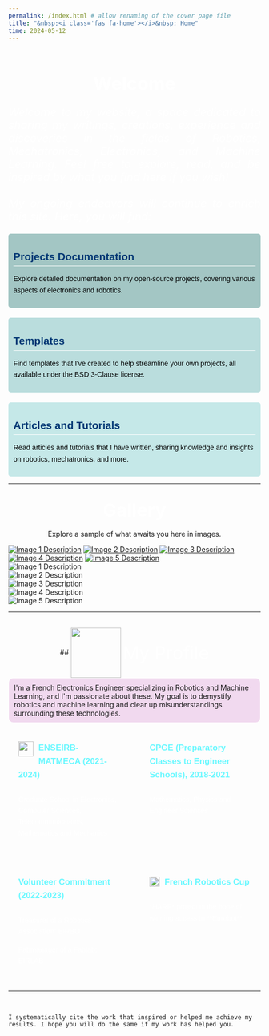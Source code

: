 ```yaml
---
permalink: /index.html # allow renaming of the cover page file
title: "&nbsp;<i class='fas fa-home'></i>&nbsp; Home"
time: 2024-05-12
---
```


<br>

## <span style="font-size: 36px; font-weight: bold; color:#fff; border-bottom: none; display: block; text-align: center;">Welcome<span>

<p style="font-size: 22px; color:#fff; display: block; text-align: justify;">
  <em>
    Welcome to my website, a space dedicated to sharing my writings, creations, experience and discoveries in the fields of Robotics, Mechatronics, Electronics, and Machine Learning. Feel free to explore, read, and be inspired by what you find here if you wish!
    <br>
    <br>
    My ongoing endeavors will continue to enrich this site. Here, you will find:
  </em>
</p>

<div style="display: flex; flex-wrap: wrap; gap: 20px;">

  <div style="flex: 1; min-width: 300px; background-color: #A3C6C4; padding: 10px; border-radius: 5px; color: #333; font-family: Arial, sans-serif; line-height: 1.6;">
    <hr style="border: none; border-top: transparent; margin: 9px 0; background: transparent;">
    <span style="display: block; padding-bottom: .1em; border-bottom: 1px solid #fff; font-size: 1.5em; font-weight: bold; color: #003673;">
      Projects Documentation
    </span>
    <p style="color: #000;">
      Explore detailed documentation on my open-source projects, covering various aspects of electronics and robotics.
    </p>
  </div>

  <div style="flex: 1; min-width: 300px; background-color: #BADDDD; padding: 10px; border-radius: 5px; color: #333; font-family: Arial, sans-serif; line-height: 1.6;">
    <hr style="border: none; border-top: transparent; margin: 9px 0; background: transparent;">
    <span style="display: block; padding-bottom: .1em; border-bottom: 1px solid #fff; font-size: 1.5em; font-weight: bold; color: #003673;">
      Templates
    </span>
    <p style="color: #000;">
      Find templates that I've created to help streamline your own projects, all available under the BSD 3-Clause license.
    </p>
  </div>

  <div style="flex: 1; min-width: 300px; background-color: #C5E8E8; padding: 10px; border-radius: 5px; color: #333; font-family: Arial, sans-serif; line-height: 1.6;">
    <hr style="border: none; border-top: transparent; margin: 9px 0; background: transparent;">
    <span style="display: block; padding-bottom: .1em; border-bottom: 1px solid #fff; font-size: 1.5em; font-weight: bold; color: #003673;">
      Articles and Tutorials
    </span>
    <p style="color: #000;">
      Read articles and tutorials that I have written, sharing knowledge and insights on robotics, mechatronics, and more.
    </p>
  </div>

</div>






---

## <span style="font-size: 36px; font-weight: bold; color:#fff; border-bottom: none; display: block; text-align: center;">Gallery<span>

<p align=center>
Explore a sample of what awaits you here in images.
</p>

<div class="gallery">
    <a href="#img1"><img src="/config/assets/images/Home/Gallery/img1.png" alt="Image 1 Description"></a>
    <a href="#img2"><img src="/config/assets/images/Home/Gallery/img2.png" alt="Image 2 Description"></a>
    <a href="#img3"><img src="/config/assets/images/Home/Gallery/img3.png" alt="Image 3 Description"></a>
    <a href="#img4"><img src="/config/assets/images/Home/Gallery/img4.png" alt="Image 4 Description"></a>
    <a href="#img5"><img src="/config/assets/images/Home/Gallery/img5.jpg" alt="Image 5 Description"></a>
</div>

<!-- Lightbox sections -->
<div id="img1" class="lightbox">
    <img src="/config/assets/images/Home/Gallery/img1.png" alt="Image 1 Description">
</div>
<div id="img2" class="lightbox">
    <img src="/config/assets/images/Home/Gallery/img2.png" alt="Image 2 Description">
</div>
<div id="img3" class="lightbox">
    <img src="/config/assets/images/Home/Gallery/img3.png" alt="Image 3 Description">
</div>
<div id="img4" class="lightbox">
    <img src="/config/assets/images/Home/Gallery/img4.png" alt="Image 4 Description">
</div>
<div id="img5" class="lightbox">
    <img src="/config/assets/images/Home/Gallery/img5.jpg" alt="Image 5 Description">
</div>






---

<br>

<div style="text-align:center;" markdown="1">
## <img src="/config/assets/images/Home/photo_cv.png" style="height: 100px; background: transparent; vertical-align: middle;"> <span style="font-size: 36px; color:#fff; vertical-align: middle;">My Profile</span>
</div>


<div style="background-color: rgba(176, 19, 159, 0.15); padding: 10px; border: 1px solid #fff; border-radius: 10px;">
  I'm a French Electronics Engineer specializing in Robotics and Machine Learning, and I'm passionate about these. My goal is to demystify robotics and machine learning and clear up misunderstandings surrounding these technologies.
</div>
<br>


<div style="display: grid; grid-template-columns: repeat(2, 1fr); gap: 20px; background-color: transparent; padding: 0px; border-radius: 10px;">
  
  <div style="background-color: transparent; padding: 20px; border-radius: 10px; color: #333; font-family: Arial, sans-serif; line-height: 1.6;">
    <div style="overflow: hidden; margin-bottom: 10px;">
        <!-- <i class="fas fa-microchip" style="font-size: 30px; float: left; margin-right: 10px;"></i> -->
        <img src="/config/assets/images/Home/Enseirb_dark.png" style="height: 30px; float: left; margin-right: 10px; background: transparent;">
        <h1 style="margin: 0; font-size: 1.2em; color: #6af8ff; padding-bottom: .6em;">
          <a href="https://enseirb-matmeca.bordeaux-inp.fr/fr" rel="noreferrer" target="_blank"
            style="color: #6af8ff; text-decoration: none;" 
            onmouseover="this.style.color='#3498DB'; this.style.textDecoration='underline';" 
            onmouseout="this.style.color='#6af8ff'; this.style.textDecoration='none';">
            ENSEIRB-MATMECA (2021-2024)
          </a>
        </h1>
    </div>
    <p style="color: #fff;">
      Graduate School in Electronics, Computer Sciences, Telecommunications, Mathematics and Mechanics
    </p>
  </div>

  <div style="background-color: transparent; padding: 20px; border-radius: 10px; color: #333; font-family: Arial, sans-serif; line-height: 1.6;">
    <div style="overflow: hidden; margin-bottom: 10px;">
      <i class="fas fa-book" style="font-size: 30px; float: left; margin-right: 10px; color: #309090"></i>
      <h1 style="margin: 0; font-size: 1.2em; color: #6af8ff; padding-bottom: .6em;">
        CPGE (Preparatory Classes to Engineer Schools), 2018-2021
      </h1>
    </div>
    <p style="color: #fff;">
      Mathematics, Physics and Engineer Sciences
    </p>
  </div>

  <div style="background-color: transparent; padding: 20px; border-radius: 10px; color: #333; font-family: Arial, sans-serif; line-height: 1.6;">
    <div style="overflow: hidden; margin-bottom: 10px;">
      <i class="fas fa-hand-holding" 
        style="font-size: 30px; float: left; margin-right: 10px; margin-top: -10px; color: #309090;">
      </i>
      <h1 style="margin: 0; font-size: 1.2em; color: #6af8ff; padding-bottom: .6em;">
        Volunteer Commitment (2022-2023)
      </h1>
    </div>
    <p style="color: #fff;">
      Treasurer of a Robotics Association:
      <a href="https://eirbot.github.io/" rel="noreferrer" target="_blank"
        style="color:#fff; text-decoration: none;" 
        onmouseover="this.style.color='#3498DB'; this.style.textDecoration='underline';" 
        onmouseout="this.style.color='#fff'; this.style.textDecoration='none';">
        EIRBOT
      </a>
    </p>
    <p style="color: #fff;">
      Fabmanager of a Fablab:
      <a href="https://www.eirlab.net/" rel="noreferrer" target="_blank"
        style="color:#fff; text-decoration: none;" 
        onmouseover="this.style.color='#3498DB'; this.style.textDecoration='underline';" 
        onmouseout="this.style.color='#fff'; this.style.textDecoration='none';">
        EIRLAB
      </a>
    </p>
  </div>

  <div style="background-color: transparent; padding: 20px; border-radius: 10px; color: #333; font-family: Arial, sans-serif; line-height: 1.6;">
    <div style="overflow: hidden; margin-bottom: 10px;">
      <!-- <i class="fas fa-robot" 
        style="font-size: 30px; float: left; margin-right: 10px;">
      </i> -->
      <img src="/config/assets/images/Home/coupe_de_robotique_Dark.png" style="height: 20px; float: left; margin-right: 10px; background: transparent; margin-top: 2px;">
      <h1 style="margin: 0; font-size: 1.2em; color: #6af8ff; padding-bottom: .6em;">
        <a href="https://www.coupederobotique.fr/" rel="noreferrer" target="_blank"
          style="color: #6af8ff; text-decoration: none;" 
          onmouseover="this.style.color='#3498DB'; this.style.textDecoration='underline';" 
          onmouseout="this.style.color='#6af8ff'; this.style.textDecoration='none';">
          French Robotics Cup
        </a>
      </h1>
    </div>
    <p style="color: #fff;">
      <a href="https://robotcopper.github.io/HARP/" rel="noreferrer"
        style="color:#fff; text-decoration: none;" 
        onmouseover="this.style.color='#3498DB'; this.style.textDecoration='underline';" 
        onmouseout="this.style.color='#fff'; this.style.textDecoration='none';" markdown="1">
        *HARP*
      </a>
      project in the hope of winning access to
      <a href="https://www.eurobot.org/" rel="noreferrer" target="_blank"
        style="color:#fff; text-decoration: none;" 
        onmouseover="this.style.color='#3498DB'; this.style.textDecoration='underline';" 
        onmouseout="this.style.color='#fff'; this.style.textDecoration='none';" markdown="1">
        **Eurobot**
      </a>
    </p>
  </div>

</div>

---

<br>

```note
I systematically cite the work that inspired or helped me achieve my results. I hope you will do the same if my work has helped you.
```
<br>
